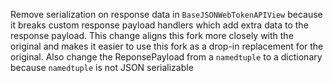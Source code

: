 Remove serialization on response data in `BaseJSONWebTokenAPIView` because it 
breaks custom response payload handlers which add extra data to the response 
payload. This change aligns this fork more closely with the original and makes 
it easier to use this fork as a drop-in replacement for the original. Also 
change the ReponsePayload from a `namedtuple` to a dictionary because 
`namedtuple` is not JSON serializable 